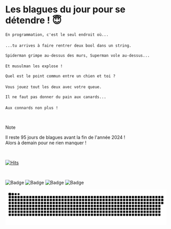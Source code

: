 
<h1>Les blagues du jour pour se détendre ! 😇</h1>

```diff
En programmation, c'est le seul endroit où...

...tu arrives à faire rentrer deux bool dans un string.
```

```diff
Spiderman grimpe au-dessus des murs, Superman vole au-dessus...

Et musulman les explose !
```

```diff
Quel est le point commun entre un chien et toi ?

Vous jouez tout les deux avec votre queue.
```

```diff
Il ne faut pas donner du pain aux canards...

Aux connards non plus !
```

<br/>

> [!NOTE]
> Il reste 95 jours de blagues avant la fin de l'année 2024 ! <br/>
> Alors à demain pour ne rien manquer !

<br/>


[![Hits](https://hits.seeyoufarm.com/api/count/incr/badge.svg?url=https%3A%2F%2Fgithub.com%2FClems02%2Fhit-counter&count_bg=%23003E80&title_bg=%235C9FE1&icon=powershell.svg&icon_color=%23FFFFFF&title=Visite&edge_flat=false)](https://hits.seeyoufarm.com)


<br/>


![Badge](https://img.shields.io/badge/Last%20updated%20on-white?style=for-the-badge&logo=clockify)   ![Badge](https://img.shields.io/badge/28/09-white?style=for-the-badge) ![Badge](https://img.shields.io/badge/at-white?style=for-the-badge) ![Badge](https://img.shields.io/badge/02:59-white?style=for-the-badge)


<p align="center">
 <img width="1000" src="assets/github-snake.svg" alt="snake"/>
</p>
